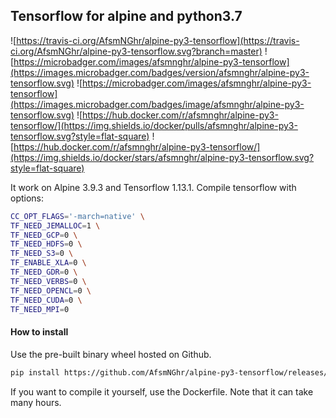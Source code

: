 ## Tensorflow for alpine and python3.7

![https://travis-ci.org/AfsmNGhr/alpine-py3-tensorflow](https://travis-ci.org/AfsmNGhr/alpine-py3-tensorflow.svg?branch=master)
![https://microbadger.com/images/afsmnghr/alpine-py3-tensorflow](https://images.microbadger.com/badges/version/afsmnghr/alpine-py3-tensorflow.svg)
![https://microbadger.com/images/afsmnghr/alpine-py3-tensorflow](https://images.microbadger.com/badges/image/afsmnghr/alpine-py3-tensorflow.svg)
![https://hub.docker.com/r/afsmnghr/alpine-py3-tensorflow/](https://img.shields.io/docker/pulls/afsmnghr/alpine-py3-tensorflow.svg?style=flat-square)
![https://hub.docker.com/r/afsmnghr/alpine-py3-tensorflow/](https://img.shields.io/docker/stars/afsmnghr/alpine-py3-tensorflow.svg?style=flat-square)

It work on Alpine 3.9.3 and Tensorflow 1.13.1.
Compile tensorflow with options:

```sh
CC_OPT_FLAGS='-march=native' \
TF_NEED_JEMALLOC=1 \
TF_NEED_GCP=0 \
TF_NEED_HDFS=0 \
TF_NEED_S3=0 \
TF_ENABLE_XLA=0 \
TF_NEED_GDR=0 \
TF_NEED_VERBS=0 \
TF_NEED_OPENCL=0 \
TF_NEED_CUDA=0 \
TF_NEED_MPI=0
```

#### How to install

Use the pre-built binary wheel hosted on Github.

```sh
pip install https://github.com/AfsmNGhr/alpine-py3-tensorflow/releases/download/alpine3.9-python3.7.3-tensorflow1.13.1/tensorflow-1.13.1-cp37-cp37m-linux_x86_64.whl
```

If you want to compile it yourself, use the Dockerfile. Note that it can take many hours.
